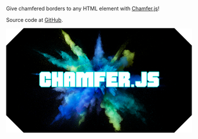 ﻿Give chamfered borders to any HTML element with [Chamfer.js](http://chamferjs.azurewebsites.net/)!

Source code at [GitHub](https://github.com/MISoftware/Chamfer.js).

<img src="/ContentBlog/chamferjs.png" />